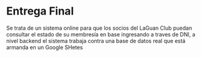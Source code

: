 # Entrega Final
Se trata de un sistema online para que los socios del LaGuan Club puedan consultar el estado de su membresía en base ingresando a traves de DNI, a nivel backend el sistema trabaja contra una base de datos real que está armanda en un Google SHetes

